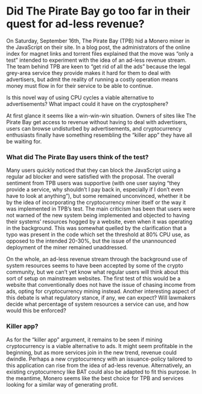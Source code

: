 # Did The Pirate Bay go too far in their quest for ad-less revenue?
On Saturday, September 16th, The Pirate Bay (TPB) hid a Monero miner in the JavaScript on their site. In a blog post, the administrators of the online index for magnet links and torrent files explained that the move was “only a test” intended to experiment with the idea of an ad-less revenue stream. The team behind TPB are keen to “get rid of all the ads” because the legal grey-area service they provide makes it hard for them to deal with advertisers, but admit the reality of running a costly operation means money must flow in for their service to be able to continue.

Is this novel way of using CPU cycles a viable alternative to advertisements? What impact could it have on the cryptosphere?

At first glance it seems like a win-win-win situation. Owners of sites like The Pirate Bay get access to revenue without having to deal with advertisers, users can browse undisturbed by advertisements, and cryptocurrency enthusiasts finally have something resembling the “killer app” they have all be waiting for.
### What did The Pirate Bay users think of the test?
Many users quickly noticed that they can block the JavaScript using a regular ad blocker and were satisfied with the proposal. The overall sentiment from TPB users was supportive (with one user saying “they provide a service, why shouldn’t I pay back in, especially if I don’t even have to look at anything”), but some remained unconvinced, whether it be by the idea of incorporating the cryptocurrency miner itself or the way it was implemented in TPB’s test. The main criticism has been that users were not warned of the new system being implemented and objected to having their systems’ resources hogged by a website, even when it was operating in the background. This was somewhat quelled by the clarification that a typo was present in the code which set the threshold at 80% CPU use, as opposed to the intended 20-30%, but the issue of the unannounced deployment of the miner remained unaddressed.

On the whole, an ad-less revenue stream through the background use of system resources seems to have been accepted by some of the crypto community, but we can’t yet know what regular users will think about this sort of setup on mainstream websites. The first test of this would be a website that conventionally does not have the issue of chasing income from ads, opting for cryptocurrency mining instead. Another interesting aspect of this debate is what regulatory stance, if any, we can expect? Will lawmakers decide what percentage of system resources a service can use, and how would this be enforced?

### Killer app?
As for the “killer app” argument, it remains to be seen if mining cryptocurrency is a viable alternative to ads. It might seem profitable in the beginning, but as more services join in the new trend, revenue could dwindle. Perhaps a new cryptocurrency with an issuance-policy tailored to this application can rise from the idea of ad-less revenue. Alternatively, an existing cryptocurrency like BAT could also be adapted to fit this purpose. In the meantime, Monero seems like the best choice for TPB and services looking for a similar way of generating profit.
